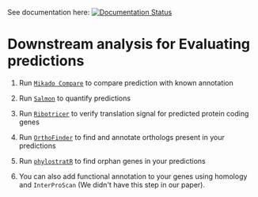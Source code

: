 See documentation here: [![Documentation Status](https://readthedocs.org/projects/orphan-prediction/badge/?version=latest)](https://orphan-prediction.readthedocs.io/en/latest/)

# Downstream analysis for Evaluating predictions

1. Run [`Mikado Compare`](runMikadoCompare.sh) to compare prediction with known annotation

2. Run [`Salmon`](salmon.sh) to quantify predictions

3. Run [`Ribotricer`](ribo_analysis.sh) to verify translation signal for predicted protein coding genes

4. Run [`OrthoFinder`](orthofinder.md) to find and annotate orthologs present in your predictions

5. Run [`phylostratR`](phylostratr.md) to find orphan genes in your predictions

6. You can also add functional annotation to your genes using homology and `InterProScan` (We didn't have this step in our paper).
